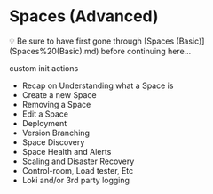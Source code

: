 # Spaces (Advanced)

<aside>
💡 Be sure to have first gone through [Spaces (Basic)](Spaces%20(Basic).md)  before continuing here…

</aside>

custom init actions

- Recap on Understanding what a Space is
- Create a new Space
- Removing a Space
- Edit a Space
- Deployment
- Version Branching
- Space Discovery
- Space Health and Alerts
- Scaling and Disaster Recovery
- Control-room, Load tester, Etc
- Loki and/or 3rd party logging
